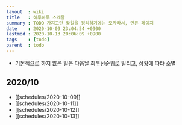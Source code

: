 ```yaml
---
layout  : wiki
title   : 하루하루 스케줄
summary : TODO 가지고만 할일을 정리하기에는 모자라서, 만든 페이지
date    : 2020-10-09 23:04:54 +0900
lastmod : 2020-10-13 20:06:09 +0900
tags    : [todo]
parent  : todo
---
```


* 기본적으로 하지 않은 일은 다음날 최우선순위로 밀리고, 상황에 따라 소멸
## 2020/10
 * [[schedules/2020-10-09]]
 * [[schedules/2020-10-11]]
 * [[schedules/2020-10-12]]
 * [[schedules/2020-10-13]]
